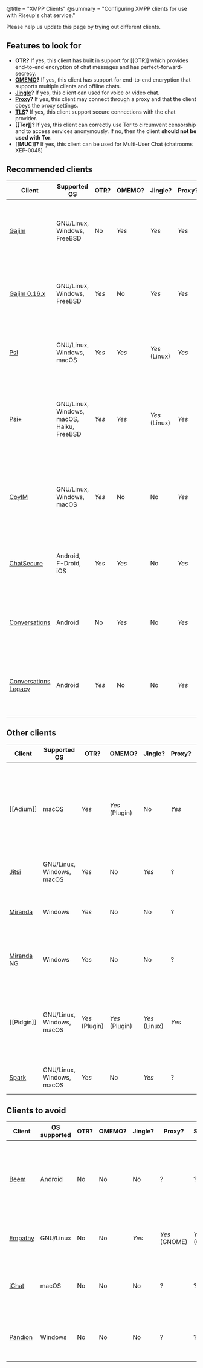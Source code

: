 @title = "XMPP Clients"
@summary = "Configuring XMPP clients for use with Riseup's chat service."

<p class=“alert alert-info”>Please help us update this page by trying out different clients.</p>

## Features to look for

- **OTR?** If yes, this client has built in support for [[OTR]] which provides end-to-end encryption of chat messages and has perfect-forward-secrecy.
- **[OMEMO](https://conversations.im/omemo/)?** If yes, this client has support for end-to-end encryption that supports multiple clients and offline chats.
- **<a href="https://en.wikipedia.org/wiki/Jingle_(protocol)">Jingle</a>?** If yes, this client can used for voice or video chat.
- **[Proxy](https://en.wikipedia.org/wiki/Proxy_server)?** If yes, this client may connect through a proxy and that the client obeys the proxy settings.
- **[TLS](https://en.wikipedia.org/wiki/Transport_Layer_Security)?** If yes, this client support secure connections with the chat provider.
- **[[Tor]]?** If yes, this client can correctly use Tor to circumvent censorship and to access services anonymously. If no, then the client **should not be used with Tor**.
- **[[MUC]]?** If yes, this client can be used for Multi-User Chat (chatrooms XEP-0045)

## Recommended clients

| Client                                           | Supported OS                              | OTR?  | OMEMO? | Jingle?       | Proxy? | TLS?  | Tor?  | MUC?  | Comments                                                                                         |
|--------------------------------------------------|-------------------------------------------|-------|--------|---------------|--------|-------|-------|-------|--------------------------------------------------------------------------------------------------|
| [Gajim](https://gajim.org)                       | GNU/Linux, Windows, FreeBSD               | No    | *Yes*  | *Yes*         | *Yes*  | *Yes* | *Yes* | *Yes* | Open source. Nice cross-platform chat client written in Python and GTK+.                         |
| [Gajim 0.16.x](https://gajim.org)                | GNU/Linux, Windows, FreeBSD               | *Yes* | No     | *Yes*         | *Yes*  | *Yes* | *Yes* | *Yes* | Open source. Nice cross-platform chat client written in Python and GTK+.                         |
| [Psi](https://psi-im.org)                        | GNU/Linux, Windows, macOS                 | *Yes* | *Yes*  | *Yes* (Linux) | *Yes*  | *Yes* | *Yes* | *Yes* | Open source. Nice cross-platform chat client written in C++ and Qt.                              |
| [Psi+](https://psi-plus.com)                     | GNU/Linux, Windows, macOS, Haiku, FreeBSD | *Yes* | *Yes*  | *Yes* (Linux) | *Yes*  | *Yes* | *Yes* | *Yes* | Open source. Nice cross-platform chat client written in C++ and Qt. Development version of Psi   |
| [CoyIM](https://coy.im)                          | GNU/Linux, Windows, macOS                 | *Yes* | No     | No            | *Yes*  | *Yes* | *Yes* | No    | Open source. Secure-by-default chat client for GNOME. Has built-in support for Tor, OTR and TLS. |
| [ChatSecure](https://chatsecure.org)             | Android, F-Droid, iOS                     | *Yes* | *Yes*  | No            | *Yes*  | *Yes* | *Yes* | ?     | Open source. A very good chat client for iOS. Native Tor support.                                |
| [Conversations](https://conversations.im)        | Android                                   | No    | *Yes*  | No            | *Yes*  | *Yes* | *Yes* | *Yes* | Open source. A very good chat client for Android. Supports encrypted group chats!                |
| [Conversations Legacy](https://conversations.im) | Android                                   | *Yes* | No     | No            | *Yes*  | *Yes* | *Yes* | *Yes* | Open source. A very good chat client for Android. Supports encrypted group chats!                |

## Other clients

| Client                                              | Supported OS              | OTR?           | OMEMO?         | Jingle?       | Proxy? | TLS?  | Tor?    | MUC? | Comments                                                                                         |
|-----------------------------------------------------|---------------------------|----------------|----------------|---------------|--------|-------|---------|------|-------------------------------------------------------------------------------------------------- |
| [[Adium]]                                               | macOS                     | *Yes*          | *Yes* (Plugin) | No            | *Yes*  | *Yes* | Partial | ?    | Open source. Lack of updates cause for security concern. DNS and URL hovering information leaks. |
| [Jitsi](https://jitsi.org)                          | GNU/Linux, Windows, macOS | *Yes*          | No             | *Yes*         | ?      | *Yes* | ?       | ?    | Open source. Written in Java.                                                                    |
| [Miranda](https://miranda-im.org)                   | Windows                   | *Yes*          | No             | No            | ?      | ?     | ?       | ?    | Open source. Stable client with many plugins.                                                    |
| [Miranda NG](https://miranda-ng.org)                | Windows                   | *Yes*          | No             | No            | ?      | ?     | ?       | ?    | Open source. Stable client with many plugins.                                                    |
| [[Pidgin]]                                              | GNU/Linux, Windows, macOS | *Yes* (Plugin) | *Yes* (Plugin) | *Yes* (Linux) | *Yes*  | *Yes* | *Yes*   | ?    | Open source. Stable with many features. Make sure to use most the current version!               |
| [Spark](https://igniterealtime.org/projects/spark/) | GNU/Linux, Windows, macOS | *Yes*          | No             | *Yes*         | ?      | ?     | ?       | ?    | Open source. Written in Java.                                                                    |

## Clients to avoid

| Client                                    | OS supported | OTR? | OMEMO? | Jingle? | Proxy?        | SSL/TLS?      | Tor? | MUC? | Comments                                                              |
|-------------------------------------------|--------------|------|--------|---------|---------------|---------------|------|------|-----------------------------------------------------------------------|
| [Beem](https://beem-project.com)          | Android      | No   | No     | No      | ?             | ?             | ?    | ?    | Open source. Stable native android app. Does not support group chats. |
| [Empathy](https://live.gnome.org/Empathy) | GNU/Linux    | No   | No     | *Yes*   | *Yes* (GNOME) | *Yes* (GNOME) | ?    | ?    | Open source. Stable and easy to use.                                  |
| [iChat](https://www.apple.com)            | macOS        | No   | No     | No      | ?             | ?             | ?    | ?    | Apple's built-in chat application has limited XMPP support.           |
| [Pandion](https://pandion.im)             | Windows      | No   | No     | No      | ?             | ?             | ?    | ?    | Open source. Nice stable windows XMPP client.                         |
